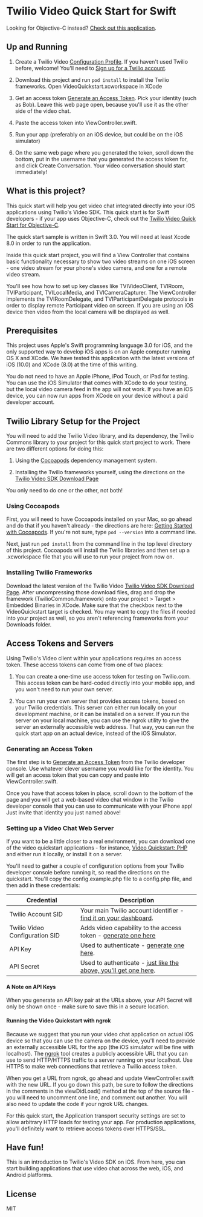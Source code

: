 # Twilio Video Quick Start for Swift

Looking for Objective-C instead? [Check out this application](https://github.com/twilio/video-quickstart-objc).

## Up and Running

1) Create a Twilio Video [Configuration Profile](https://www.twilio.com/user/account/video/profiles). If you haven't used Twilio before, welcome! You'll need to [Sign up for a Twilio account](https://www.twilio.com/try-twilio).

2) Download this project and run `pod install` to install the Twilio frameworks. Open VideoQuickstart.xcworkspace in XCode

3) Get an access token [Generate an Access Token](https://www.twilio.com/user/account/video/dev-tools/testing-tools). Pick your identity (such as Bob). Leave this web page open, because you'll use it as the other side of the video chat.

4) Paste the access token into ViewController.swift.

5) Run your app (preferably on an iOS device, but could be on the iOS simulator)

6) On the same web page where you generated the token, scroll down the bottom, put in the username that you generated the access token for, and click Create Conversation. Your video conversation should start immediately! 

## What is this project?

This quick start will help you get video chat integrated directly into your iOS applications using Twilio's Video SDK. This quick start is for Swift developers - if your app uses Objective-C, check out the [Twilio Video Quick Start for Objective-C](https://github.com/twilio/video-quickstart-objc). 

The quick start sample is written in Swift 3.0. You will need at least Xcode 8.0 in order to run the application.

Inside this quick start project, you will find a View Controller that contains basic functionality necessary to show two video streams on one iOS screen - one video stream for your phone's video camera, and one for a remote video stream.

You'll see how how to set up key classes like TVIVideoClient, TVIRoom, TVIParticipant, TVILocalMedia, and TVICameraCapturer. The ViewController implements the TVIRoomDelegate, and TVIParticipantDelegate protocols in order to display remote Participant video on screen. If you are using an iOS device then video from the local camera will be displayed as well.

## Prerequisites

This project uses Apple's Swift programming language 3.0 for iOS, and the only supported way to develop iOS apps is on an Apple computer running OS X and XCode. We have tested this application with the latest versions of iOS (10.0) and XCode (8.0) at the time of this writing.

You do not need to have an Apple iPhone, iPod Touch, or iPad for testing. You can use the iOS Simulator that comes with XCode to do your testing, but the local video camera feed in the app will not work. If you have an iOS device, you can now run apps from XCode on your device without a paid developer account.

## Twilio Library Setup for the Project

You will need to add the Twilio Video library, and its dependency, the Twilio Commons library to your project for this quick start project to work. There are two different options for doing this:

1) Using the [Cocoapods](https://cocoapods.org/) dependency management system. 

2) Installing the Twilio frameworks yourself, using the directions on the [Twilio Video SDK Download Page](https://www.twilio.com/docs/api/video/sdks)

You only need to do one or the other, not both!

### Using Cocoapods

First, you will need to have Cocoapods installed on your Mac, so go ahead and do that if you haven't already - the directions are here: [Getting Started with Cocoapods](https://guides.cocoapods.org/using/getting-started.html). If you're not sure, type `pod --version` into a command line. 

Next, just run `pod install` from the command line in the top level directory of this project. Cocoapods will install the Twilio libraries and then set up a .xcworkspace file that you will use to run your project from now on. 

### Installing Twilio Frameworks

Download the latest version of the Twilio Video [Twilio Video SDK Download Page](https://www.twilio.com/docs/api/video/sdks). After uncompressing those download files, drag and drop the framework (TwilioCommon.framework) onto your project > Target > Embedded Binaries in XCode. Make sure that the checkbox next to the VideoQuickstart target is checked. You may want to copy the files if needed into your project as well, so you aren't referencing frameworks from your Downloads folder.

## Access Tokens and Servers

Using Twilio's Video client within your applications requires an access token. These access tokens can come from one of two places:

1) You can create a one-time use access token for testing on Twilio.com. This access token can be hard-coded directly into your mobile app, and you won't need to run your own server.

2) You can run your own server that provides access tokens, based on your Twilio credentials. This server can either run locally on your development machine, or it can be installed on a server. If you run the server on your local machine, you can use the ngrok utility to give the server an externally accessible web address. That way, you can run the quick start app on an actual device, instead of the iOS Simulator.

### Generating an Access Token

The first step is to [Generate an Access Token](https://www.twilio.com/user/account/video/dev-tools/testing-tools) from the Twilio developer console. Use whatever clever username you would like for the identity. You will get an access token that you can copy and paste into ViewController.swift.

Once you have that access token in place, scroll down to the bottom of the page and you will get a web-based video chat window in the Twilio developer console that you can use to communicate with your iPhone app! Just invite that identity you just named above!

### Setting up a Video Chat Web Server

If you want to be a little closer to a real environment, you can download one of the video quickstart applications - for instance, [Video Quickstart: PHP](https://github.com/TwilioDevEd/video-quickstart-php) and either run it locally, or install it on a server.

 You'll need to gather a couple of configuration options from your Twilio developer console before running it, so read the directions on the quickstart. You'll copy the config.example.php file to a config.php file, and then add in these credentials:
 
 Credential | Description
---------- | -----------
Twilio Account SID | Your main Twilio account identifier - [find it on your dashboard](https://www.twilio.com/user/account/video).
Twilio Video Configuration SID | Adds video capability to the access token - [generate one here](https://www.twilio.com/user/account/video/profiles)
API Key | Used to authenticate - [generate one here](https://www.twilio.com/user/account/messaging/dev-tools/api-keys).
API Secret | Used to authenticate - [just like the above, you'll get one here](https://www.twilio.com/user/account/messaging/dev-tools/api-keys).

#### A Note on API Keys

When you generate an API key pair at the URLs above, your API Secret will only
be shown once - make sure to save this in a secure location.

#### Running the Video Quickstart with ngrok

Because we suggest that you run your video chat application on actual iOS device so that you can use the camera on the device, you'll need to provide an externally accessible URL for the app (the iOS simulator will be fine with localhost). The [ngrok](https://ngrok.com/) tool creates a publicly accessible URL that you can use to send HTTP/HTTPS traffic to a server running on your localhost. Use HTTPS to make web connections that retrieve a Twilio access token.

When you get a URL from ngrok, go ahead and update ViewController.swift with the new URL.  If you go down this path, be sure to follow the directions in the comments in the viewDidLoad() method at the top of the source file - you will need to uncomment one line, and comment out another. You will also need to update the code if your ngrok URL changes.

For this quick start, the Application transport security settings are set to allow arbitrary HTTP loads for testing your app. For production applications, you'll definitely want to retrieve access tokens over HTTPS/SSL.

## Have fun!

This is an introduction to Twilio's Video SDK on iOS. From here, you can start building applications that use video chat across the web, iOS, and Android platforms.

## License

MIT
